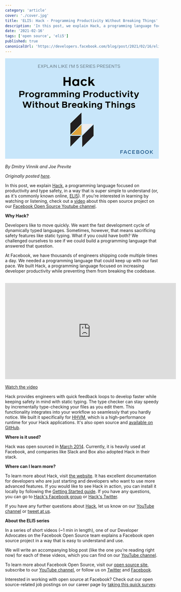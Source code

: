 ```yaml
---
category: 'article'
cover: './cover.jpg'
title: 'ELI5: Hack - Programming Productivity Without Breaking Things'
description: 'In this post, we explain Hack, a programming language focused on productivity and type safety, in a way that is super simple to understand.'
date: '2021-02-16'
tags: ['open source', 'eli5']
published: true
canonicalUrl: 'https://developers.facebook.com/blog/post/2021/02/16/eli5-hack-programming-productivity-without-breaking-things/'
---
```


![cover](./cover.jpg)

*By Dmitry Vinnik and Joe Previte*

*Originally posted [here](https://developers.facebook.com/blog/post/2021/02/16/eli5-hack-programming-productivity-without-breaking-things/).*

In this post, we explain [Hack](https://l.facebook.com/l.php?u=https%3A%2F%2Fhacklang.org%2F&h=AT1HCzZQX--Ibkm_dJ7aAhRl7w_IqF4IXV0yXVA1oC36oIfNtAQO1XVpt2VzBVYB11Drpjz2Ue4fzs5vi981Vh2DyzH70mQA71bQwFFPONCL5HVm0b0UNEOhaqg0Z9Cv6C34xJQ_kk8ff0NSqo4i_YUR86nQKT0DqT_hmZJIg_o), a programming language focused on productivity and type safety, in a way that is super simple to understand (or, as it's commonly known online, [ELI5](https://l.facebook.com/l.php?u=https%3A%2F%2Fwww.dictionary.com%2Fe%2Fslang%2Feli5%2F&h=AT09NUutfq585iGgdcrGodUuAlPi0hkoQTZbu6jernthzkaMdt2NkChzfKvbQjvimbF587lh5LYLRQYYsEaSuuGVA4pZyo-1thaRVuIbl0cUBeRPTbxFoxSMFSxKWn8ybAT0FsFdRWGtfdrDFu7j_eOyjGTiJZ742cflbp3TKSg)). If you're interested in learning by watching or listening, check out a [video](https://l.facebook.com/l.php?u=https%3A%2F%2Fyoutu.be%2FXlWUUWS2UEE&h=AT0xviusE-wW2s5XAN5ODqHwOYpI5rv1qoRq6xCJKjkniyvYHanQLq4dq9SC_de36uTHz51KB39gV2wl0Qvc_-SU-vJsunhvxrcbslkSz8f7Kg9orAFDhUuqcJaLxwbkYoHPk07oxXh3_hPGb1rFMZGiGOK4w-E3T6mA0is30ps) about this open source project on our [Facebook Open Source Youtube channel](https://l.facebook.com/l.php?u=https%3A%2F%2Fwww.youtube.com%2Fc%2FFacebookOpenSource&h=AT2rKBch-rpC8zwY8CXNnLf_Lepvu6GmPCbRjltB88BZLlxorf9F_-70D4xlq1AQMy68GpaPY2OiNy9jsEkp6MtM8bVfojGtVqFQ6J9xdmr5O6VSG6mzeDWCH1ZX03C2luvdwUoSAMeTLePZFjRffQV9A_X1FJeW_jsk8Jb_Ank).

**Why Hack?**

Developers like to move quickly. We want the fast development cycle of dynamically typed languages. Sometimes, however, that means sacrificing safety features like static typing. What if you could have both? We challenged ourselves to see if we could build a programming language that answered that question.

At Facebook, we have thousands of engineers shipping code multiple times a day. We needed a programming language that could keep up with our fast pace. We built Hack, a programming language focused on increasing developer productivity while preventing them from breaking the codebase.

</br>
<iframe width="560" height="315" src="https://www.youtube.com/embed/XlWUUWS2UEE" title="YouTube video player" frameborder="0" allow="accelerometer; autoplay; clipboard-write; encrypted-media; gyroscope; picture-in-picture" allowfullscreen></iframe>
</br>

[Watch the video](https://l.facebook.com/l.php?u=https%3A%2F%2Fyoutu.be%2FXlWUUWS2UEE&h=AT1gm2HbClk5Fl1ZCw2K4bGWYAIHZxTQdgfkWETyQYlMQq4GjSNC8Vyn8-gndiYboY98z0SyVi8S7bav2OAxCImxOtY2gd0OKHvXv_s4UekOrJ-APm2HsrkLOWRTNrPMfYHILnc671gka8hhuCzTqZwRTkxJ5edXaLTySJuJzes)

Hack provides engineers with quick feedback loops to develop faster while keeping safety in mind with static typing. The type checker can stay speedy by incrementally type-checking your files as you edit them. This functionality integrates into your workflow so seamlessly that you hardly notice. We built it specifically for [HHVM](https://l.facebook.com/l.php?u=https%3A%2F%2Fhhvm.com%2F&h=AT2UIMYcPQQjYdLfDPgC0ad8Ke7bTE_f9Vu-oA-oGZGQO_VwN4_U4YKnrLpOppE4ljXir_YW3aOBglrAfuBA4WQdAloNJjp9A7iTPFHIRHEq2BXHk9G4gq9nE9orIDaEY_olGoZPkDrgBCe_UgrygLZGWVvITPsX0MPynpFoXqA), which is a high-performance runtime for your Hack applications. It's also open source and [available on GitHub](https://l.facebook.com/l.php?u=https%3A%2F%2Fgithub.com%2Ffacebook%2Fhhvm&h=AT2lvOiTKw4aY-MitkyPbuv0GD5MDM7necEE5tJt4hhCDO1SL7RkLE_TznYDB1rr3F1Bnsu5Qwq_V5f-6F8OOYISrukg_LtaAPTTmHcIBbTWLe-rpoaGuquCfbFWLHQe7Y1SsrWDN0MJCC_fIF-TbXDa0aVLrWPuCl2D2dzERcM).

**Where is it used?**

Hack was open sourced in [March 2014](https://l.facebook.com/l.php?u=https%3A%2F%2Fengineering.fb.com%2F2014%2F03%2F20%2Fdeveloper-tools%2Fhack-a-new-programming-language-for-hhvm%2F&h=AT3pzDTb1v1u19zcnp6h6ORSZ4DwsvxQWkSzSqJAqMpChAXhSzMLfuGI3JRCuYEu9Pwny714sq0Evi8p-j0JvcH-S4JpxaA_Pcs1_PdRVfL54GOi6yKSa2Xa-Rbr9lgmxM_qjQfpfFTdH5X7js3qMwMxnRq9-vxfnDxxsN8caho). Currently, it is heavily used at Facebook, and companies like Slack and Box also adopted Hack in their stack.

**Where can I learn more?**

To learn more about Hack, visit [the website](http://hacklang.org/). It has excellent documentation for developers who are just starting and developers who want to use more advanced features. If you would like to see Hack in action, you can install it locally by following the [Getting Started guide](https://docs.hhvm.com/hack/getting-started/getting-started). If you have any questions, you can go to [Hack's Facebook group](https://www.facebook.com/groups/hhvm.general/) or [Hack's Twitter](https://l.facebook.com/l.php?u=https%3A%2F%2Ftwitter.com%2Fhacklang%3Flang%3Den&h=AT1LkMU_UhTvWP5aF4O8L4X4in9ceKmwgCqAJKzNH60WTb8Cmf_a46iTNtaoZy6Mt7wlBBP6RfYpuV6qKEvvF2y5CJO5M1aLknQfNfDPL7WngcB7A2KVOKxYQIZOcnedC9jYcLl6zyZQ_YomBfSSgNfoW-oY6EG20VdXPqz9Yqs).

If you have any further questions about [Hack](https://l.facebook.com/l.php?u=https%3A%2F%2Fhacklang.org%2F&h=AT2j42Ry8EVHcZzfv-rU_7oRH-piMRhfF8jF599MalwNHPG5BmlzS-3_0XP1DxBWpNJPJXzYWaFGiZTuFUM9Yx8p8F4K5np5qKVoNeS4V0ykHMqaL_--Qq7FKvJODytzPp9leNdVlAUZoXFoVJvfnrRJCe9GTracIpQc5gf57Bk), let us know on our [YouTube channel](https://l.facebook.com/l.php?u=https%3A%2F%2Fwww.youtube.com%2Fc%2FFacebookOpenSource&h=AT1xJMYTdFLAkL9DtaLhR_0HS04u3e7ioyQhziJkNvXjQR9Ec0Sp2ijVZ3yGkU9zkt2ZbPNcBQjbxzJqUY-U97D3cDd8xL-e4o00yXtyU7_D7glnpGrGg0kUX_o8_PbXBwq7bKx2-kC-tGkcY0yjnQCJqSYrDF9FvmMNnmqMc3E) or [tweet at us](https://twitter.com/fbOpenSource).

**About the ELI5 series**

In a series of short videos (~1 min in length), one of our Developer Advocates on the Facebook Open Source team explains a Facebook open source project in a way that is easy to understand and use.

We will write an accompanying blog post (like the one you're reading right now) for each of these videos, which you can find on our [YouTube channel](https://l.facebook.com/l.php?u=https%3A%2F%2Fwww.youtube.com%2Fchannel%2FUCCQY962PmHabTjaHv2wJzfQ&h=AT2rIJeqsmn7HuTyZF7rplND0oxF8KTUxATDC_7p0fufNonbniFyTax4b8JoLt9laIR1iLSywENnSERNNsLgTz87vInPbc2dtHoBAd_wkODPY8t1MvsxrefYMH1BfRFz3HNomDVQt85Hw94iwh11K8HnycsZzP0urgV4tm2nymM).

To learn more about Facebook Open Source, visit our [open source site](https://opensource.facebook.com/), subscribe to our [YouTube channel](https://l.facebook.com/l.php?u=https%3A%2F%2Fwww.youtube.com%2Fchannel%2FUCCQY962PmHabTjaHv2wJzfQ&h=AT0cRKxaqbPQv0s36Zj_ePcrqODZBxcXPQq0QdLxbAUgcJngGP5CrB2JgBoZDZ24mp_BF579e9Mv0GIoosU5EzFb9-TvkTh3GTLdASnuD8MwpNNLgp7-qbXdFJdfTxYIB2eYyf4eWqlECgnxKUlyolxINmRbKq00S2tVJQlUzN8), or follow us on [Twitter](https://l.facebook.com/l.php?u=https%3A%2F%2Ftwitter.com%2FfbOpenSource&h=AT24F0BCCGY_556rFsbhT3N1CYqIG6hGosubu52uS2Bn31kTKTiSQYNbn92D9zOA7E667kEzS-iu2BSyYoDuKFbV26prnbXDC8Dicp9ZxAoEbLEZdcnNPD2P2lK4C7EFkpUfIgVYQeiGU2ZNKCchW3JWtY9E5sW7PbRx6ud_UcCLY5B8IqdUTCFr) and [Facebook](https://www.facebook.com/fbOpenSource/?ref=aymt_homepage_panel&eid=ARDXvVAPwnpPxsaQUtdpdrWV6jhb5mz67ET63dJme3yZIeS0ACffMtUeMkdUFwe3UjT61YNDIy_rXwdD).

Interested in working with open source at Facebook? Check out our open source-related job postings on our career page by [taking this quick survey](https://l.facebook.com/l.php?u=https%3A%2F%2Fwww.surveymonkey.com%2Fr%2FV76PRN3&h=AT0hFwpTtaRgbaQjNcCGM5OCF5EmffinI2YHBYrmGx-l2sJINlnYdgSKWp2UzKd4n2M7PkgqxxYsPe9eHJo6tuMyv7to-Imj9qT-qPPXKopWsyzNQC0IHNbBgGbdFa4dqMC649-di1nInPSwL9eys-dzhpY0e2S9lgYP5My__Js).